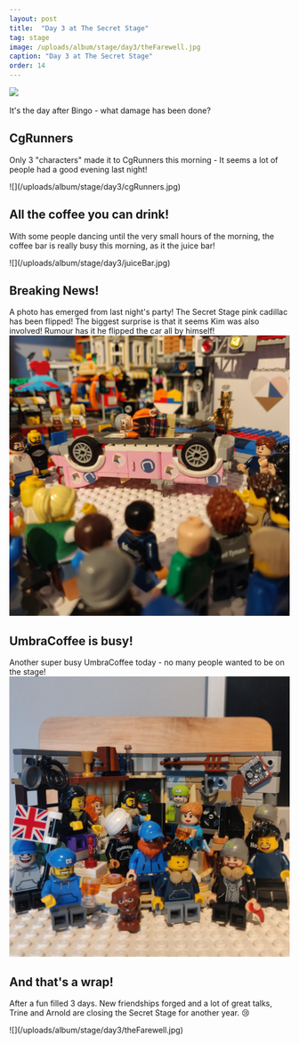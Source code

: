 ```yaml
---
layout: post
title:  "Day 3 at The Secret Stage"
tag: stage
image: /uploads/album/stage/day3/theFarewell.jpg
caption: "Day 3 at The Secret Stage"
order: 14
---
```


![]({{page.image}})

It's the day after Bingo - what damage has been done?

## CgRunners

Only 3 "characters" made it to CgRunners this morning - It seems a lot of people had a good evening last night!

<span class="row">
<span class="col">![](/uploads/album/stage/day3/cgRunners.jpg)</span>
</span>

## All the coffee you can drink!

With some people dancing until the very small hours of the morning, the coffee bar is really busy this morning, as it the juice bar!

<span class="row">
<span class="col">![](/uploads/album/stage/day3/juiceBar.jpg)</span>
</span>


## Breaking News!

A photo has emerged from last night's party! The Secret Stage pink cadillac has been flipped! The biggest surprise is that it seems Kim was also involved! Rumour has it he flipped the car all by himself!
<span class="row">
<span class="col">![](/uploads/album/stage/day3/flippedCar.jpg)</span>
</span>

## UmbraCoffee is busy!

Another super busy UmbraCoffee today - no many people wanted to be on the stage! 
<span class="row">
<span class="col">![](/uploads/album/stage/day3/umbraCoffee.jpg)</span>
</span>


## And that's a wrap!

After a fun filled 3 days. New friendships forged and a lot of great talks, Trine and Arnold are closing the Secret Stage for another year. 😢

<span class="row">
<span class="col">![](/uploads/album/stage/day3/theFarewell.jpg)</span>
</span>

